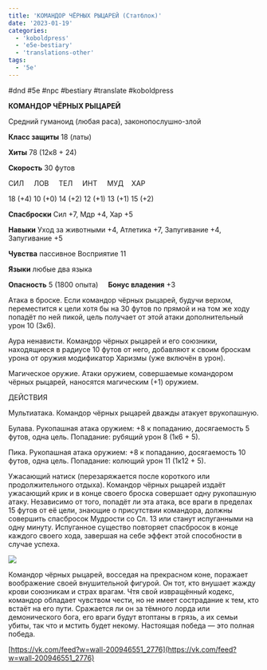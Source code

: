 ```yaml
---
title: 'КОМАНДОР ЧЁРНЫХ РЫЦАРЕЙ (Статблок)'
date: '2023-01-19'
categories:
  - 'koboldpress'
  - 'e5e-bestiary'
  - 'translations-other'
tags:
  - '5e'
---
```


#dnd #5e #npc #bestiary #translate #koboldpress



**КОМАНДОР ЧЁРНЫХ РЫЦАРЕЙ**

Средний гуманоид (любая раса), законопослушно-злой

**Класс защиты** 18 (латы)

**Хиты** 78 (12к8 + 24)

**Скорость** 30 футов

СИЛ     ЛОВ     ТЕЛ     ИНТ     МУД    ХАР

18 (+4) 10 (+0) 14 (+2) 12 (+1) 13 (+1) 15 (+2)

**Спасброски** Сил +7, Мдр +4, Хар +5

**Навыки** Уход за животными +4, Атлетика +7, Запугивание +4, Запугивание +5

**Чувства** пассивное Восприятие 11

**Языки** любые два языка

**Опасность** 5 (1800 опыта)     **Бонус владения** +3

Атака в броске. Если командор чёрных рыцарей, будучи верхом, переместится к цели хотя бы на 30 футов по прямой и на том же ходу попадёт по ней пикой, цель получает от этой атаки дополнительный урон 10 (3к6).

Аура ненависти. Командор чёрных рыцарей и его союзники, находящиеся в радиусе 10 футов от него, добавляют к своим броскам урона от оружия модификатор Харизмы (уже включён в урон).

Магическое оружие. Атаки оружием, совершаемые командором чёрных рыцарей, наносятся магическим (+1) оружием.



ДЕЙСТВИЯ

Мультиатака. Командор чёрных рыцарей дважды атакует врукопашную.

Булава. Рукопашная атака оружием: +8 к попаданию, досягаемость 5 футов, одна цель. Попадание: рубящий урон 8 (1к6 + 5).

Пика. Рукопашная атака оружием: +8 к попаданию, досягаемость 10 футов, одна цель. Попадание: колющий урон 11 (1к12 + 5).

Ужасающий натиск (перезаряжается после короткого или продолжительного отдыха). Командор чёрных рыцарей издаёт ужасающий крик и в конце своего броска совершает одну рукопашную атаку. Независимо от того, попадёт ли эта атака, все враги в пределах 15 футов от её цели, знающие о присутствии командора, должны совершить спасбросок Мудрости со Сл. 13 или станут испуганными на одну минуту. Испуганное существо повторяет спасбросок в конце каждого своего хода, завершая на себе эффект этой способности в случае успеха.

![](https://cyborgsandmages.com/wp-content/uploads/2023/01/011923_0531_1.png)

Командор чёрных рыцарей, восседая на прекрасном коне, поражает воображение своей внушительной фигурой. Он тот, кто внушает жажду крови союзникам и страх врагам. Чтя свой извращённый кодекс, командор обладает чувством чести, но не имеет сострадание к тем, кто встаёт на его пути. Сражается ли он за тёмного лорда или демонического бога, его враги будут втоптаны в грязь, а их семьи убиты, так что и мстить будет некому. Настоящая победа — это полная победа.

[https://vk.com/feed?w=wall-200946551_2776](https://vk.com/feed?w=wall-200946551_2776)
